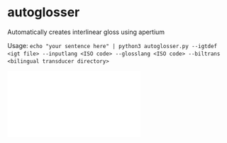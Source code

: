 # autoglosser

Automatically creates interlinear gloss using apertium

Usage: ```echo "your sentence here" | python3 autoglosser.py --igtdef <igt file> --inputlang <ISO code> --glosslang <ISO code> --biltrans <bilingual transducer directory>```

![Poster](/poster.pdf)